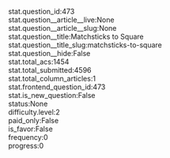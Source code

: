 stat.question_id:473  
stat.question__article__live:None  
stat.question__article__slug:None  
stat.question__title:Matchsticks to Square  
stat.question__title_slug:matchsticks-to-square  
stat.question__hide:False  
stat.total_acs:1454  
stat.total_submitted:4596  
stat.total_column_articles:1  
stat.frontend_question_id:473  
stat.is_new_question:False  
status:None  
difficulty.level:2  
paid_only:False  
is_favor:False  
frequency:0  
progress:0  
